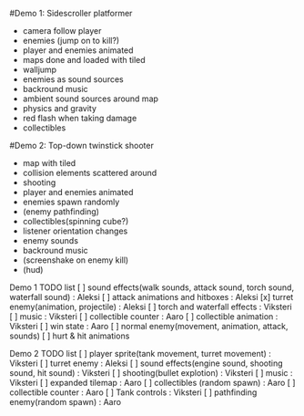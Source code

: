#Demo 1: Sidescroller platformer

- camera follow player
- enemies (jump on to kill?)
- player and enemies animated
- maps done and loaded with tiled
- walljump
- enemies as sound sources
- backround music
- ambient sound sources around map
- physics and gravity
- red flash when taking damage
- collectibles

#Demo 2: Top-down twinstick shooter

- map with tiled
- collision elements scattered around
- shooting
- player and enemies animated
- enemies spawn randomly
- (enemy pathfinding)
- collectibles(spinning cube?)
- listener orientation changes
- enemy sounds
- backround music
- (screenshake on enemy kill)
- (hud)


Demo 1 TODO list
[ ] sound effects(walk sounds, attack sound, torch sound, waterfall sound) : Aleksi
[ ] attack animations and hitboxes : Aleksi
[x] turret enemy(animation, projectile) : Aleksi
[ ] torch and waterfall effects : Viksteri
[ ] music : Viksteri
[ ] collectible counter : Aaro
[ ] collectible animation : Viksteri
[ ] win state : Aaro
[ ] normal enemy(movement, animation, attack, sounds)
[ ] hurt & hit animations

Demo 2 TODO list
[ ] player sprite(tank movement, turret movement) : Viksteri
[ ] turret enemy : Aleksi
[ ] sound effects(engine sound, shooting sound, hit sound) : Viksteri
[ ] shooting(bullet explotion) : Viksteri
[ ] music : Viksteri
[ ] expanded tilemap : Aaro
[ ] collectibles (random spawn) : Aaro
[ ] collectible counter : Aaro
[ ] Tank controls : Viksteri
[ ] pathfinding enemy(random spawn) : Aaro